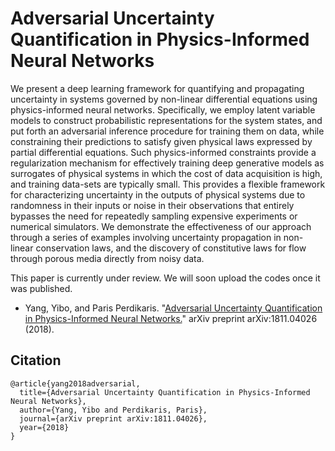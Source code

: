 # Adversarial Uncertainty Quantification in Physics-Informed Neural Networks
We present a deep learning framework for quantifying and propagating uncertainty in systems governed by non-linear differential equations using physics-informed neural networks. Specifically, we employ latent variable models to construct probabilistic representations for the system states, and put forth an adversarial inference procedure for training them on data, while constraining their predictions to satisfy given physical laws expressed by partial differential equations. Such physics-informed constraints provide a regularization mechanism for effectively training deep generative models as surrogates of physical systems in which the cost of data acquisition is high, and training data-sets are typically small. This provides a flexible framework for characterizing  uncertainty in the outputs of physical systems due to randomness in their inputs or noise in their observations that entirely bypasses the need for repeatedly sampling expensive experiments or numerical simulators. We demonstrate the effectiveness of our approach through a series of examples involving uncertainty propagation in non-linear conservation laws, and the discovery of constitutive laws for flow through porous media directly from noisy data.

This paper is currently under review. We will soon upload the codes once it was published.

- Yang, Yibo, and Paris Perdikaris. "[Adversarial Uncertainty Quantification in Physics-Informed Neural Networks.](https://arxiv.org/abs/1811.04026)" arXiv preprint arXiv:1811.04026 (2018).


## Citation
```
@article{yang2018adversarial,
  title={Adversarial Uncertainty Quantification in Physics-Informed Neural Networks},
  author={Yang, Yibo and Perdikaris, Paris},
  journal={arXiv preprint arXiv:1811.04026},
  year={2018}
}
```
